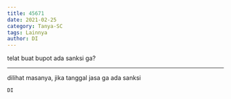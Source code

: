 ```yaml
---
title: 45671
date: 2021-02-25
category: Tanya-SC
tags: Lainnya
author: DI
---
```


telat buat bupot ada sanksi ga?

---

dilihat masanya, jika tanggal jasa ga ada sanksi

`DI`
